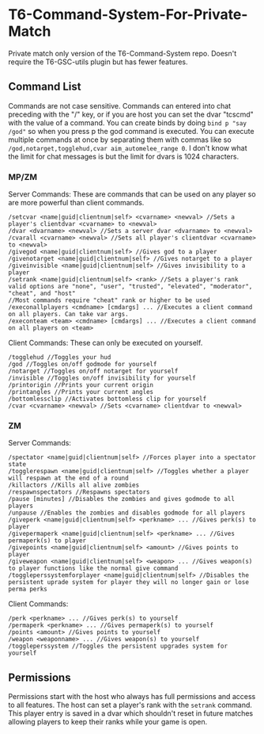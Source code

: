 # T6-Command-System-For-Private-Match
Private match only version of the T6-Command-System repo. Doesn't require the T6-GSC-utils plugin but has fewer features.

## Command List

Commands are not case sensitive. Commands can entered into chat preceding with the "/" key, or if you are host you can set the dvar "tcscmd" with the value of a command.
You can create binds by doing ```bind p "say /god"``` so when you press p the god command is executed. You can execute multiple commands at once by separating them with commas like so ```/god,notarget,togglehud,cvar aim_automelee_range 0```. I don't know what the limit for chat messages is but the limit for dvars is 1024 characters.

### MP/ZM

Server Commands:
These are commands that can be used on any player so are more powerful than client commands.
```
/setcvar <name|guid|clientnum|self> <cvarname> <newval> //Sets a player's clientdvar <cvarname> to <newval>
/dvar <dvarname> <newval> //Sets a server dvar <dvarname> to <newval>
/cvarall <cvarname> <newval> //Sets all player's clientdvar <cvarname> to <newval>
/givegod <name|guid|clientnum|self> //Gives god to a player
/givenotarget <name|guid|clientnum|self> //Gives notarget to a player
/giveinvisible <name|guid|clientnum|self> //Gives invisibility to a player
/setrank <name|guid|clientnum|self> <rank> //Sets a player's rank valid options are "none", "user", "trusted", "elevated", "moderator", "cheat", and "host"
//Most commands require "cheat" rank or higher to be used
/execonallplayers <cmdname> [cmdargs] ... //Executes a client command on all players. Can take var args.
/execonteam <team> <cmdname> [cmdargs] ... //Executes a client command on all players on <team>
```
Client Commands:
These can only be executed on yourself.
```
/togglehud //Toggles your hud
/god //Toggles on/off godmode for yourself
/notarget //Toggles on/off notarget for yourself
/invisible //Toggles on/off invisibility for yourself
/printorigin //Prints your current origin
/printangles //Prints your current angles
/bottomlessclip //Activates bottomless clip for yourself
/cvar <cvarname> <newval> //Sets <cvarname> clientdvar to <newval>
```

### ZM

Server Commands:
```
/spectator <name|guid|clientnum|self> //Forces player into a spectator state
/togglerespawn <name|guid|clientnum|self> //Toggles whether a player will respawn at the end of a round
/killactors //Kills all alive zombies
/respawnspectators //Respawns spectators
/pause [minutes] //Disables the zombies and gives godmode to all players
/unpause //Enables the zombies and disables godmode for all players
/giveperk <name|guid|clientnum|self> <perkname> ... //Gives perk(s) to player
/givepermaperk <name|guid|clientnum|self> <perkname> ... //Gives permaperk(s) to player
/givepoints <name|guid|clientnum|self> <amount> //Gives points to player
/giveweapon <name|guid|clientnum|self> <weapon> ... //Gives weapon(s) to player functions like the normal give command
/toggleperssystemforplayer <name|guid|clientnum|self> //Disables the persistent uprade system for player they will no longer gain or lose perma perks
```

Client Commands:
```
/perk <perkname> ... //Gives perk(s) to yourself
/permaperk <perkname> ... //Gives permaperk(s) to yourself
/points <amount> //Gives points to yourself
/weapon <weaponname> ... //Gives weapon(s) to yourself
/toggleperssystem //Toggles the persistent upgrades system for yourself
```
## Permissions
Permissions start with the host who always has full permissions and access to all features. The host can set a player's rank with the ```setrank``` command.
This player entry is saved in a dvar which shouldn't reset in future matches allowing players to keep their ranks while your game is open.
